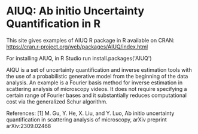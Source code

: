 # AIUQ: Ab initio Uncertainty Quantification in R

This site gives examples of AIUQ R package in R available on CRAN:
https://cran.r-project.org/web/packages/AIUQ/index.html

For installing AIUQ, in R Studio run 
install.packages('AIUQ')

AIQU is a set of uncertainty quantification and inverse estimation tools with the use of a probabilistic generative model from the beginning of the data analysis. An example is a Fourier basis method for inverse estimation in scattering analysis of microscopy videos. It does not require specifying a certain range of Fourier bases and it substantially reduces computational cost via the generalized Schur algorithm. 

References:
[1] M. Gu, Y. He, X. Liu, and Y. Luo, Ab initio uncertainty quantification in scattering analysis of microscopy, arXiv preprint arXiv:2309.02468
